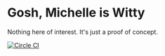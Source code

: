# Gosh, Michelle is Witty
Nothing here of interest. It's just a proof of concept.

[![Circle CI](https://circleci.com/gh/craychee/no-excuses-drupal.svg?style=svg)](https://circleci.com/gh/craychee/no-excuses-drupal)
